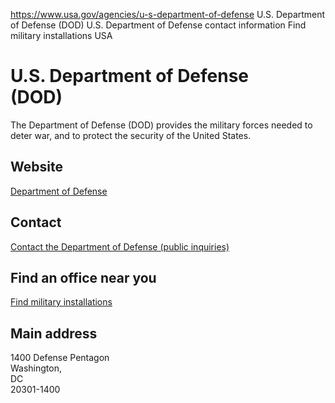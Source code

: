 

https://www.usa.gov/agencies/u-s-department-of-defense
U.S. Department of Defense (DOD)
U.S. Department of Defense contact information
Find military installations USA

U.S. Department of Defense  
(DOD)  
================================  

The Department of Defense (DOD) provides the military forces needed to deter war, and to protect the security of the United States.  

Website  
-------  

[Department of Defense](https://www.defense.gov/)  

Contact  
-------  

[Contact the Department of Defense (public inquiries)](https://www.defense.gov/Contact/)  

Find an office near you  
-----------------------  

[Find military installations](https://installations.militaryonesource.mil/)  

Main address  
------------  

1400 Defense Pentagon  
Washington,  
DC  
20301-1400
